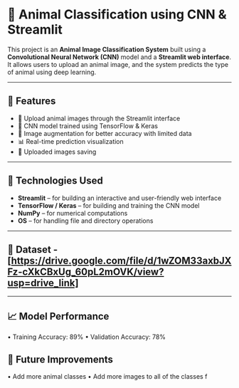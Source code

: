 # 🐾 Animal Classification using CNN & Streamlit

This project is an **Animal Image Classification System** built using a **Convolutional Neural Network (CNN)** model and a **Streamlit web interface**.  
It allows users to upload an animal image, and the system predicts the type of animal using deep learning.

---

## 🚀 Features

- 📸 Upload animal images through the Streamlit interface  
- 🧠 CNN model trained using TensorFlow & Keras  
- 🔁 Image augmentation for better accuracy with limited data  
- 📊 Real-time prediction visualization  
- 💾 Uploaded images saving

---

## 🧰 Technologies Used

- **Streamlit** – for building an interactive and user-friendly web interface
- **TensorFlow / Keras** – for building and training the CNN model  
- **NumPy** – for numerical computations  
- **OS** – for handling file and directory operations  

---

## 📂 Dataset - [https://drive.google.com/file/d/1wZOM33axbJXFz-cXkCBxUg_60pL2mOVK/view?usp=drive_link]

---

## 📈 Model Performance
• Training Accuracy: 89%
• Validation Accuracy: 78%

## 🧩 Future Improvements

• Add more animal classes
• Add more images to all of the classes
f
